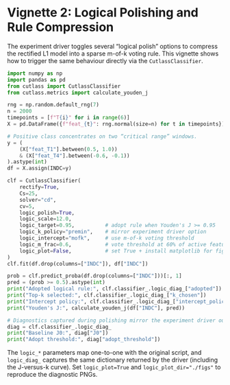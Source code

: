 # Vignette 2: Logical Polishing and Rule Compression

The experiment driver toggles several “logical polish” options to compress the
rectified L1 model into a sparse m-of-k voting rule.  This vignette shows how to
trigger the same behaviour directly via the `CutlassClassifier`.

```python
import numpy as np
import pandas as pd
from cutlass import CutlassClassifier
from cutlass.metrics import calculate_youden_j

rng = np.random.default_rng(7)
n = 2000
timepoints = [f"T{i}" for i in range(6)]
X = pd.DataFrame({f"feat_{t}": rng.normal(size=n) for t in timepoints})

# Positive class concentrates on two “critical range” windows.
y = (
    (X["feat_T1"].between(0.5, 1.0))
    & (X["feat_T4"].between(-0.6, -0.1))
).astype(int)
df = X.assign(INDC=y)

clf = CutlassClassifier(
    rectify=True,
    Cs=25,
    solver="cd",
    cv=5,
    logic_polish=True,
    logic_scale=12.0,
    logic_target=0.95,          # adopt rule when Youden's J >= 0.95
    logic_k_policy="premin",    # mirror experiment driver option
    logic_intercept="mofk",     # use m-of-k voting threshold
    logic_m_frac=0.6,           # vote threshold at 60% of active features
    logic_plot=False,           # set True + install matplotlib for figure export
)
clf.fit(df.drop(columns=["INDC"]), df["INDC"])

prob = clf.predict_proba(df.drop(columns=["INDC"]))[:, 1]
pred = (prob >= 0.5).astype(int)
print("Adopted logical rule:", clf.classifier_.logic_diag_["adopted"])
print("Top-k selected:", clf.classifier_.logic_diag_["k_chosen"])
print("Intercept policy:", clf.classifier_.logic_diag_["intercept_policy"])
print("Youden's J:", calculate_youden_j(df["INDC"], pred))

# Diagnostics captured during polishing mirror the experiment driver output.
diag = clf.classifier_.logic_diag_
print("Baseline J0:", diag["J0"])
print("Adopt threshold:", diag["adopt_threshold"])
```

The `logic_*` parameters map one-to-one with the original script, and
`logic_diag_` captures the same dictionary returned by the driver (including the
J-versus-k curve).  Set `logic_plot=True` and `logic_plot_dir="./figs"` to
reproduce the diagnostic PNGs.
